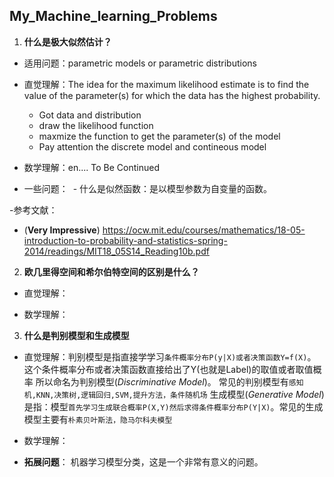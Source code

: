 ## My_Machine_learning_Problems

1. **什么是极大似然估计？**

- 适用问题：parametric models or parametric distributions 

- 直觉理解：The idea for the maximum likelihood estimate is to find the value of the parameter(s) for
which the data has the highest probability.
  * Got data and distribution
  * draw the likelihood function 
  * maxmize the function to get the parameter(s) of the model 
  - Pay attention the discrete model and contineous model

- 数学理解：en.... To Be Continued



- 一些问题：
  - 什么是似然函数：是以模型参数为自变量的函数。


 

-参考文献：

- (**Very Impressive**)
https://ocw.mit.edu/courses/mathematics/18-05-introduction-to-probability-and-statistics-spring-2014/readings/MIT18_05S14_Reading10b.pdf



2. **欧几里得空间和希尔伯特空间的区别是什么？**

- 直觉理解：

- 数学理解：



3. **什么是判别模型和生成模型**

- 直觉理解：判别模型是指直接学学习`条件概率分布P(y|X)或者决策函数Y=f(X)`。这个条件概率分布或者决策函数直接给出了Y(也就是Label)的取值或者取值概率
所以命名为判别模型(*Discriminative Model*)。 常见的判别模型有`感知机,KNN,决策树,逻辑回归,SVM,提升方法，条件随机场`
生成模型(*Generative Model*)是指：模型`首先学习生成联合概率P(X,Y)然后求得条件概率分布P(Y|X)`。常见的生成模型主要有`朴素贝叶斯法，隐马尔科夫模型`

- 数学理解：

- **拓展问题**： 机器学习模型分类，这是一个非常有意义的问题。


